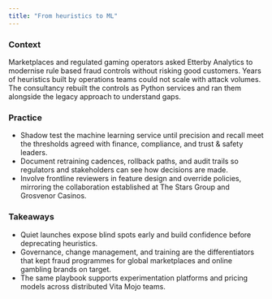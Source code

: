 ```yaml
---
title: "From heuristics to ML"
---
```


### Context
Marketplaces and regulated gaming operators asked Etterby Analytics to modernise rule based fraud controls without risking good customers. Years of heuristics built by operations teams could not scale with attack volumes. The consultancy rebuilt the controls as Python services and ran them alongside the legacy approach to understand gaps.

### Practice
- Shadow test the machine learning service until precision and recall meet the thresholds agreed with finance, compliance, and trust & safety leaders.
- Document retraining cadences, rollback paths, and audit trails so regulators and stakeholders can see how decisions are made.
- Involve frontline reviewers in feature design and override policies, mirroring the collaboration established at The Stars Group and Grosvenor Casinos.

### Takeaways
- Quiet launches expose blind spots early and build confidence before deprecating heuristics.
- Governance, change management, and training are the differentiators that kept fraud programmes for global marketplaces and online gambling brands on target.
- The same playbook supports experimentation platforms and pricing models across distributed Vita Mojo teams.

